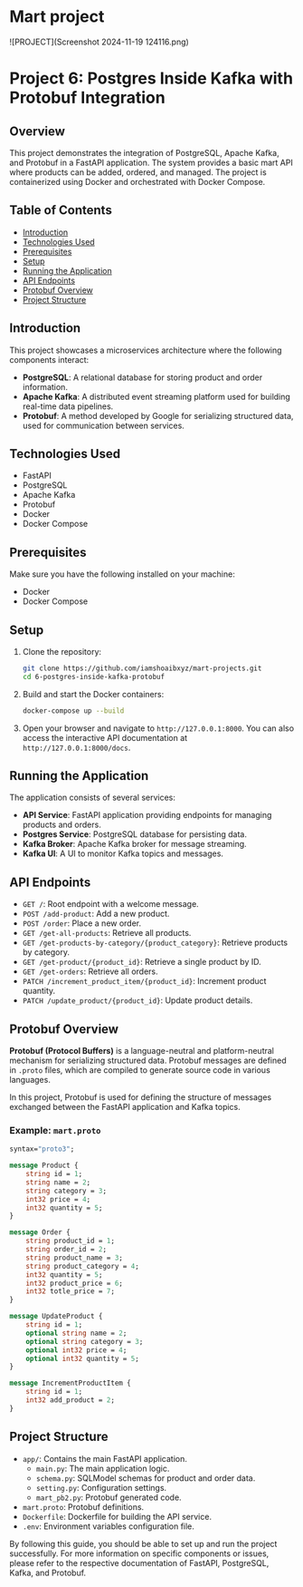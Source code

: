  # Mart project

 
![PROJECT](Screenshot 2024-11-19 124116.png)
















# Project 6: Postgres Inside Kafka with Protobuf Integration

## Overview

This project demonstrates the integration of PostgreSQL, Apache Kafka, and Protobuf in a FastAPI application. The system provides a basic mart API where products can be added, ordered, and managed. The project is containerized using Docker and orchestrated with Docker Compose.

## Table of Contents

- [Introduction](#introduction)
- [Technologies Used](#technologies-used)
- [Prerequisites](#prerequisites)
- [Setup](#setup)
- [Running the Application](#running-the-application)
- [API Endpoints](#api-endpoints)
- [Protobuf Overview](#protobuf-overview)
- [Project Structure](#project-structure)

## Introduction

This project showcases a microservices architecture where the following components interact:
- **PostgreSQL**: A relational database for storing product and order information.
- **Apache Kafka**: A distributed event streaming platform used for building real-time data pipelines.
- **Protobuf**: A method developed by Google for serializing structured data, used for communication between services.

## Technologies Used

- FastAPI
- PostgreSQL
- Apache Kafka
- Protobuf
- Docker
- Docker Compose

## Prerequisites

Make sure you have the following installed on your machine:
- Docker
- Docker Compose

## Setup

1. Clone the repository:
    ```sh
    git clone https://github.com/iamshoaibxyz/mart-projects.git
    cd 6-postgres-inside-kafka-protobuf
    ```

2. Build and start the Docker containers:
    ```sh
    docker-compose up --build
    ```

3. Open your browser and navigate to `http://127.0.0.1:8000`. You can also access the interactive API documentation at `http://127.0.0.1:8000/docs`.

## Running the Application

The application consists of several services:
- **API Service**: FastAPI application providing endpoints for managing products and orders.
- **Postgres Service**: PostgreSQL database for persisting data.
- **Kafka Broker**: Apache Kafka broker for message streaming.
- **Kafka UI**: A UI to monitor Kafka topics and messages.

## API Endpoints

- `GET /`: Root endpoint with a welcome message.
- `POST /add-product`: Add a new product.
- `POST /order`: Place a new order.
- `GET /get-all-products`: Retrieve all products.
- `GET /get-products-by-category/{product_category}`: Retrieve products by category.
- `GET /get-product/{product_id}`: Retrieve a single product by ID.
- `GET /get-orders`: Retrieve all orders.
- `PATCH /increment_product_item/{product_id}`: Increment product quantity.
- `PATCH /update_product/{product_id}`: Update product details.

## Protobuf Overview

**Protobuf (Protocol Buffers)** is a language-neutral and platform-neutral mechanism for serializing structured data. Protobuf messages are defined in `.proto` files, which are compiled to generate source code in various languages.

In this project, Protobuf is used for defining the structure of messages exchanged between the FastAPI application and Kafka topics.

### Example: `mart.proto`

```proto
syntax="proto3";

message Product {
    string id = 1;
    string name = 2;
    string category = 3;
    int32 price = 4;
    int32 quantity = 5;
}

message Order {
    string product_id = 1;
    string order_id = 2;
    string product_name = 3;
    string product_category = 4;
    int32 quantity = 5;
    int32 product_price = 6;
    int32 totle_price = 7;
} 

message UpdateProduct {
    string id = 1;
    optional string name = 2;
    optional string category = 3;
    optional int32 price = 4;
    optional int32 quantity = 5;
}

message IncrementProductItem {
    string id = 1;
    int32 add_product = 2;
}
```

## Project Structure

- `app/`: Contains the main FastAPI application.
  - `main.py`: The main application logic.
  - `schema.py`: SQLModel schemas for product and order data.
  - `setting.py`: Configuration settings.
  - `mart_pb2.py`: Protobuf generated code.
- `mart.proto`: Protobuf definitions.
- `Dockerfile`: Dockerfile for building the API service.
- `.env`: Environment variables configuration file.

By following this guide, you should be able to set up and run the project successfully. For more information on specific components or issues, please refer to the respective documentation of FastAPI, PostgreSQL, Kafka, and Protobuf.
